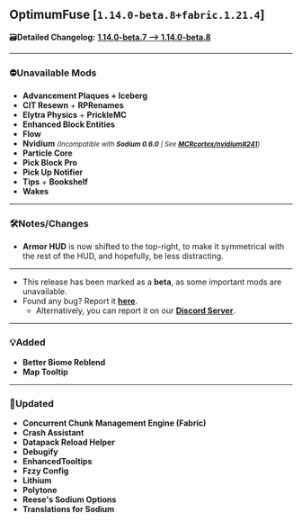 ## OptimumFuse [`1.14.0-beta.8+fabric.1.21.4`]

🗃️**Detailed Changelog:** [**1.14.0-beta.7 --> 1.14.0-beta.8**](https://github.com/UltimatChamp/optimum-fuse/compare/1.14.0-beta.7...1.14.0-beta.8)

---

### ⛔Unavailable Mods

- **Advancement Plaques + Iceberg**
- **CIT Resewn** + **RPRenames**
- **Elytra Physics** + **PrickleMC**
- **Enhanced Block Entities**
- **Flow**
- **Nvidium** _<small>(Incompatible with **Sodium 0.6.0** | See [**MCRcortex/nvidium#241**](https://github.com/MCRcortex/nvidium/issues/241))</small>_
- **Particle Core**
- **Pick Block Pro**
- **Pick Up Notifier**
- **Tips** + **Bookshelf**
- **Wakes**

---

### 🛠️Notes/Changes

- **Armor HUD** is now shifted to the top-right, to make it symmetrical with the rest of the HUD, and hopefully, be less distracting.

---

- This release has been marked as a **beta**, as some important mods are unavailable.
- Found any bug? Report it [**here**](https://github.com/UltimatChamp/optimum-fuse/issues/new?assignees=&labels=%F0%9F%AA%B2bug&projects=&template=bug-report.yml).
  - Alternatively, you can report it on our [**Discord Server**](https://discord.gg/kfKjjhv3pn).

---

### 💡Added

- **Better Biome Reblend**
- **Map Tooltip**

---

### 🔄️Updated

- **Concurrent Chunk Management Engine (Fabric)**
- **Crash Assistant**
- **Datapack Reload Helper**
- **Debugify**
- **EnhancedTooltips**
- **Fzzy Config**
- **Lithium**
- **Polytone**
- **Reese's Sodium Options**
- **Translations for Sodium**
